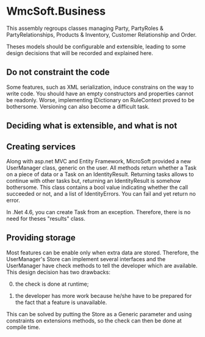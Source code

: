 ﻿# WmcSoft.Business

This assembly regroups classes managing Party, PartyRoles & PartyRelationships, Products & Inventory, 
Customer Relationship and Order.

Theses models should be configurable and extensible, leading to some design decisions that will be recorded and explained here.

## Do not constraint the code

Some features, such as XML serialization, induce constrains on the way to write code. You should have an empty constructors 
and properties cannot be readonly. Worse, implementing IDictionary on RuleContext proved to be bothersome. 
Versioning can also become a difficult task.

## Deciding what is extensible, and what is not



## Creating services

Along with asp.net MVC and Entity Framework, MicroSoft provided a new UserManager class, generic on the user.
All methods return whether a Task on a piece of data or a Task on an IdentityResult. Returning tasks allows to continue 
with other tasks but, returning an IdentityResult is somehow bothersome.
This class contains a bool value indicating whether the call succeeded or not, and a list of IdentityErrors. 
You can fail and yet return no error. 

In .Net 4.6, you can create Task from an exception. Therefore, there is no need 
for theses "results" class.

## Providing storage

Most features can be enable only when extra data are stored. Therefore, the UserManager's Store can implement several interfaces and the UserManager have check methods
to tell the developer which are available. This design decision has two drawbacks:

0. the check is done at runtime;

0. the developer has more work because he/she have to be prepared for the fact that a feature is unavailable.

This can be solved by putting the Store as a Generic parameter and using constraints
on extensions methods, so the check can then be done at compile time.

